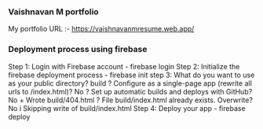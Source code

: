 ### Vaishnavan M portfolio

My portfolio URL :- https://vaishnavanmresume.web.app/

### Deployment process using firebase

Step 1: Login with Firebase account - firebase login
Step 2: Initialize the firebase deployment process - firebase init
step 3: What do you want to use as your public directory? build
        ? Configure as a single-page app (rewrite all urls to /index.html)? No
        ? Set up automatic builds and deploys with GitHub? No
        +  Wrote build/404.html
        ? File build/index.html already exists. Overwrite? No
        i  Skipping write of build/index.html
Step 4: Deploy your app - firebase deploy